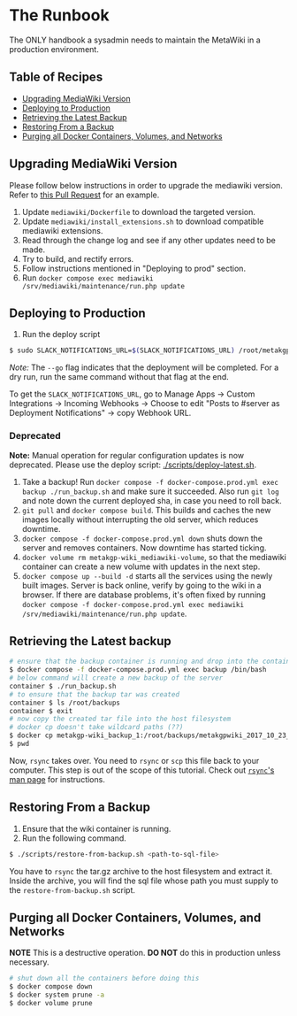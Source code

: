 # The Runbook
The ONLY handbook a sysadmin needs to maintain the MetaWiki in a production environment.

## Table of Recipes
- [Upgrading MediaWiki Version](#upgrading-mediawiki-version)
- [Deploying to Production](#deploying-to-production)
- [Retrieving the Latest Backup](#retrieving-the-latest-backup)
- [Restoring From a Backup](#restoring-from-a-backup)
- [Purging all Docker Containers, Volumes, and Networks](#purging-all-docker-containers-volumes-and-networks)

## Upgrading MediaWiki Version
Please follow below instructions in order to upgrade the mediawiki version. Refer to [this Pull Request](https://github.com/metakgp/metakgp-wiki/pull/53/files) for an example.

1. Update `mediawiki/Dockerfile` to download the targeted version.
1. Update `mediawiki/install_extensions.sh` to download compatible mediawiki extensions.
1. Read through the change log and see if any other updates need to be made.
1. Try to build, and rectify errors.
1. Follow instructions mentioned in "Deploying to prod" section.
1. Run `docker compose exec mediawiki /srv/mediawiki/maintenance/run.php update`

## Deploying to Production
1. Run the deploy script

``` sh
$ sudo SLACK_NOTIFICATIONS_URL=$(SLACK_NOTIFICATIONS_URL) /root/metakgp-wiki/scripts/deploy-latest.sh --go
```

_Note:_ The `--go` flag indicates that the deployment will be completed. For a dry run, run the same
command without that flag at the end.

To get the `SLACK_NOTIFICATIONS_URL`, go to Manage Apps -> Custom Integrations -> Incoming Webhooks -> Choose to edit "Posts to #server as Deployment Notifications" -> copy Webhook URL.

### Deprecated
**Note:** Manual operation for regular configuration updates is now deprecated. Please use the
deploy script: [./scripts/deploy-latest.sh](./scripts/deploy-latest.sh).

1. Take a backup! Run `docker compose -f docker-compose.prod.yml exec backup ./run_backup.sh` and make sure it succeeded. Also run `git log` and note down the current deployed sha, in case you need to roll back.
1. `git pull` and `docker compose build`. This builds and caches the new images locally without interrupting the old server, which reduces downtime.
1. `docker compose -f docker-compose.prod.yml down` shuts down the server and removes containers. Now downtime has started ticking.
1. `docker volume rm metakgp-wiki_mediawiki-volume`, so that the mediawiki container can create a new volume with updates in the next step.
1. `docker compose up --build -d` starts all the services using the newly built images. Server is back online, verify by going to the wiki in a browser. If there are database problems, it's often fixed by running `docker compose -f docker-compose.prod.yml exec mediawiki /srv/mediawiki/maintenance/run.php update`.

## Retrieving the Latest backup
```sh
# ensure that the backup container is running and drop into the container's bash
$ docker compose -f docker-compose.prod.yml exec backup /bin/bash
# below command will create a new backup of the server
container $ ./run_backup.sh
# to ensure that the backup tar was created
container $ ls /root/backups
container $ exit
# now copy the created tar file into the host filesystem
# docker cp doesn't take wildcard paths (??)
$ docker cp metakgp-wiki_backup_1:/root/backups/metakgpwiki_2017_10_23_10_11_44.tar.gz .
$ pwd
```

Now, `rsync` takes over. You need to `rsync` or `scp` this file back to your
computer. This step is out of the scope of this tutorial. Check out
[`rsync`'s man page](https://linux.die.net/man/1/rsync) for instructions.

## Restoring From a Backup
1. Ensure that the wiki container is running.
2. Run the following command.

```sh
$ ./scripts/restore-from-backup.sh <path-to-sql-file>
```

You have to `rsync` the tar.gz archive to the host filesystem and extract
it. Inside the archive, you will find the sql file whose path you must
supply to the `restore-from-backup.sh` script.

## Purging all Docker Containers, Volumes, and Networks
**NOTE** This is a destructive operation. **DO NOT** do this in production unless necessary.

```sh
# shut down all the containers before doing this
$ docker compose down
$ docker system prune -a
$ docker volume prune
```